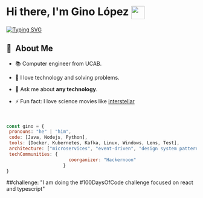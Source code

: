 <h1 align="left">
  <b>Hi there, I'm Gino López </b>
  <img src="https://media.giphy.com/media/hvRJCLFzcasrR4ia7z/giphy.gif" width="35" style="vertical-align: middle;">
</h1>

<div align="left">
  <a href="https://git.io/typing-svg">
    <img src="https://readme-typing-svg.demolab.com?font=Fira+Code&pause=1000&width=444&lines=Welcome+to+my+GitHub+Profile!;I'm+a+software+engineer;I'm+a+Java+developer" alt="Typing SVG" />
  </a>
</div>

<div>

  ## 🧭 &nbsp;About Me

  - 📚 Computer engineer from UCAB.

  - 🌱  I love technology and solving problems.

  - 💬 Ask me about **any technology**.

  - ⚡ Fun fact: I love science movies like <a href="https://es.wikipedia.org/wiki/Interstellar">interstellar</a>

  <br>
  
</div>

 ```javascript
const gino = {
  pronouns: "he" | "him",
  code: [Java, Nodejs, Python],
  tools: [Docker, Kubernetes, Kafka, Linux, Windows, Lens, Test],
  architecture: ["microservices", "event-driven", "design system pattern"],
  techCommunities: {
                        coorganizer: "Hackernoon"
                      }
}
```
 ##challenge: "I am doing the #100DaysOfCode challenge focused on react and typescript"
  
